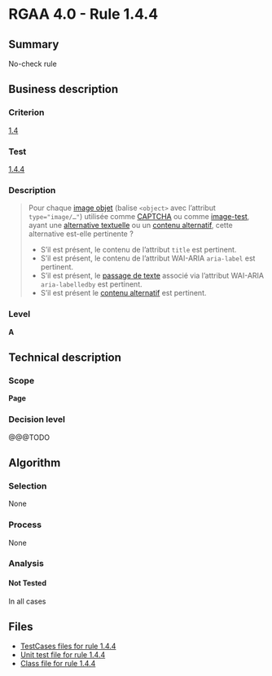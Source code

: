 # RGAA 4.0 - Rule 1.4.4

## Summary

No-check rule

## Business description

### Criterion

[1.4](https://www.numerique.gouv.fr/publications/rgaa-accessibilite/methode/criteres/#crit-1-4)

### Test

[1.4.4](https://www.numerique.gouv.fr/publications/rgaa-accessibilite/methode/criteres/#test-1-4-4)

### Description

> Pour chaque [image objet](https://www.numerique.gouv.fr/publications/rgaa-accessibilite/methode/glossaire/#image-objet) (balise `<object>` avec l’attribut `type="image/…"`) utilisée comme [CAPTCHA](https://www.numerique.gouv.fr/publications/rgaa-accessibilite/methode/glossaire/#captcha) ou comme [image-test](https://www.numerique.gouv.fr/publications/rgaa-accessibilite/methode/glossaire/#image-test), ayant une [alternative textuelle](https://www.numerique.gouv.fr/publications/rgaa-accessibilite/methode/glossaire/#alternative-textuelle-image) ou un [contenu alternatif](https://www.numerique.gouv.fr/publications/rgaa-accessibilite/methode/glossaire/#contenu-alternatif), cette alternative est-elle pertinente ?
> 
> * S’il est présent, le contenu de l’attribut `title` est pertinent.
> * S’il est présent, le contenu de l’attribut WAI-ARIA `aria-label` est pertinent.
> * S’il est présent, le [passage de texte](https://www.numerique.gouv.fr/publications/rgaa-accessibilite/methode/glossaire/#passage-de-texte-lie-par-aria-labelledby-ou-aria-describedby) associé via l’attribut WAI-ARIA `aria-labelledby` est pertinent.
> * S’il est présent le [contenu alternatif](https://www.numerique.gouv.fr/publications/rgaa-accessibilite/methode/glossaire/#contenu-alternatif) est pertinent.

### Level

**A**


## Technical description

### Scope

**Page**

### Decision level

@@@TODO


## Algorithm

### Selection

None

### Process

None

### Analysis

#### Not Tested

In all cases


## Files

- [TestCases files for rule 1.4.4](https://gitlab.com/asqatasun/Asqatasun/-/tree/v5/rules/rules-rgaa4.0/src/test/resources/testcases/rgaa40/Rgaa40Rule010404/)
- [Unit test file for rule 1.4.4](https://gitlab.com/asqatasun/Asqatasun/-/blob/v5/rules/rules-rgaa4.0/src/test/java/org/asqatasun/rules/rgaa40/Rgaa40Rule010404Test.java)
- [Class file for rule 1.4.4](https://gitlab.com/asqatasun/Asqatasun/-/blob/v5/rules/rules-rgaa4.0/src/main/java/org/asqatasun/rules/rgaa40/Rgaa40Rule010404.java)


